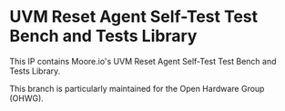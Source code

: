 # UVM Reset Agent Self-Test Test Bench and Tests Library
This IP contains Moore.io's UVM Reset Agent Self-Test Test Bench and Tests Library.

This branch is particularly maintained for the Open Hardware Group (OHWG).